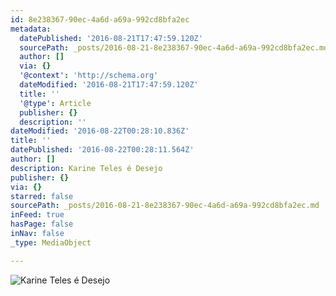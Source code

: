 ```yaml
---
id: 8e238367-90ec-4a6d-a69a-992cd8bfa2ec
metadata:
  datePublished: '2016-08-21T17:47:59.120Z'
  sourcePath: _posts/2016-08-21-8e238367-90ec-4a6d-a69a-992cd8bfa2ec.md
  author: []
  via: {}
  '@context': 'http://schema.org'
  dateModified: '2016-08-21T17:47:59.120Z'
  title: ''
  '@type': Article
  publisher: {}
  description: ''
dateModified: '2016-08-22T00:28:10.836Z'
title: ''
datePublished: '2016-08-22T00:28:11.564Z'
author: []
description: Karine Teles é Desejo
publisher: {}
via: {}
starred: false
sourcePath: _posts/2016-08-21-8e238367-90ec-4a6d-a69a-992cd8bfa2ec.md
inFeed: true
hasPage: false
inNav: false
_type: MediaObject

---
```

![Karine Teles é Desejo](https://the-grid-user-content.s3-us-west-2.amazonaws.com/c89f0961-a368-4b98-a06f-ff2e8e57d1e8.jpg)